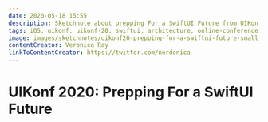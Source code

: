 ```yaml
---
date: 2020-05-18 15:55
description: Sketchnote about prepping For a SwiftUI Future from UIKonf 2020 (online conference)
tags: iOS, uikonf, uikonf-20, swiftui, architecture, online-conference
image: images/sketchnotes/uikonf20-prepping-for-a-swiftui-future-small.jpg
contentCreator: Veronica Ray
linkToContentCreator: https://twitter.com/nerdonica
---
```


# UIKonf 2020: Prepping For a SwiftUI Future
